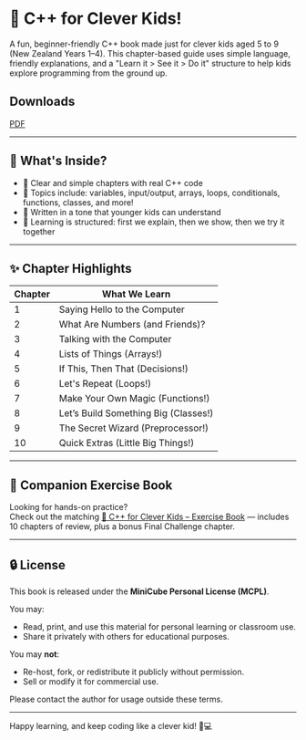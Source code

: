# 📘 C++ for Clever Kids!

A fun, beginner-friendly C++ book made just for clever kids aged 5 to 9 (New Zealand Years 1–4). This chapter-based guide uses simple language, friendly explanations, and a "Learn it > See it > Do it" structure to help kids explore programming from the ground up.

## Downloads

[PDF](https://raw.githubusercontent.com/zimoshi/cpp-4-kids/f1b3d1f25888510d49482610b3ebf5705c5e963e/C++forCleverKids.pdf?token=BESLOBBM7UX7QE3WDYXADHTIBLMYQ)

---

## 🌟 What's Inside?

- 🎯 Clear and simple chapters with real C++ code
- 📘 Topics include: variables, input/output, arrays, loops, conditionals, functions, classes, and more!
- 🧒 Written in a tone that younger kids can understand
- 🧠 Learning is structured: first we explain, then we show, then we try it together

---

## ✨ Chapter Highlights

| Chapter | What We Learn |
|---------|----------------|
| 1 | Saying Hello to the Computer |
| 2 | What Are Numbers (and Friends)? |
| 3 | Talking with the Computer |
| 4 | Lists of Things (Arrays!) |
| 5 | If This, Then That (Decisions!) |
| 6 | Let's Repeat (Loops!) |
| 7 | Make Your Own Magic (Functions!) |
| 8 | Let’s Build Something Big (Classes!) |
| 9 | The Secret Wizard (Preprocessor!) |
| 10 | Quick Extras (Little Big Things!) |

---

## 🧩 Companion Exercise Book

Looking for hands-on practice?  
Check out the matching [📘 C++ for Clever Kids – Exercise Book](book2.md) — includes 10 chapters of review, plus a bonus Final Challenge chapter.

---

## 🔒 License

This book is released under the **MiniCube Personal License (MCPL)**.

You may:
- Read, print, and use this material for personal learning or classroom use.
- Share it privately with others for educational purposes.

You may **not**:
- Re-host, fork, or redistribute it publicly without permission.
- Sell or modify it for commercial use.

Please contact the author for usage outside these terms.

---

Happy learning, and keep coding like a clever kid! 🧠💻

